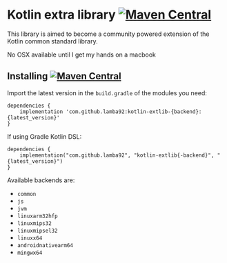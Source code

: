 # Kotlin extra library [![Maven Central](https://maven-badges.herokuapp.com/maven-central/com.github.lamba92/kotlin-extlib/badge.svg)](https://maven-badges.herokuapp.com/maven-central/com.github.lamba92/kotlin-extlib)
This library is aimed to become a community powered extension of the Kotlin common standard library. 

No OSX available until I get my hands on a macbook

## Installing  [![Maven Central](https://maven-badges.herokuapp.com/maven-central/com.github.lamba92/kotlin-extlib/badge.svg)](https://maven-badges.herokuapp.com/maven-central/com.github.lamba92/kotlin-extlib)

Import the latest version in the `build.gradle` of the modules you need:

```
dependencies {
    implementation 'com.github.lamba92:kotlin-extlib-{backend}:{latest_version}'
}
```

If using Gradle Kotlin DSL:
```
dependencies {
    implementation("com.github.lamba92", "kotlin-extlib{-backend}", "{latest_version}")
}
```

Available backends are:
- `common`
- `js`
- `jvm`
- `linuxarm32hfp`
- `linuxmips32`
- `linuxmipsel32`
- `linuxx64`
- `androidnativearm64`
- `mingwx64`

